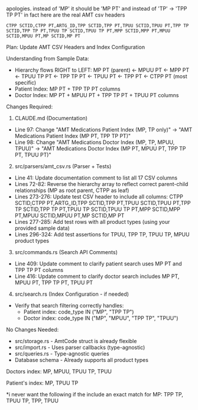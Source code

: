 apologies. instead of 'MP' it should be 'MP PT' and instead of 'TP' -> 'TPP TP PT' in fact here are the real AMT csv headers

```csv
CTPP SCTID,CTPP PT,ARTG_ID,TPP SCTID,TPP PT,TPUU SCTID,TPUU PT,TPP TP SCTID,TPP TP PT,TPUU TP SCTID,TPUU TP PT,MPP SCTID,MPP PT,MPUU SCTID,MPUU PT,MP SCTID,MP PT
```

Plan: Update AMT CSV Headers and Index Configuration

Understanding from Sample Data:

- Hierarchy flows RIGHT to LEFT: MP PT (parent) ← MPUU PT ← MPP PT ← TPUU TP PT ← TPP TP PT ← TPUU
  PT ← TPP PT ← CTPP PT (most specific)
- Patient Index: MP PT + TPP TP PT columns
- Doctor Index: MP PT + MPUU PT + TPP TP PT + TPUU PT columns

Changes Required:

1.  CLAUDE.md (Documentation)

- Line 97: Change "AMT Medications Patient Index (MP, TP only)" → "AMT Medications Patient Index
  (MP PT, TPP TP PT)"
- Line 98: Change "AMT Medications Doctor Index (MP, TP, MPUU, TPUU)" → "AMT Medications Doctor
  Index (MP PT, MPUU PT, TPP TP PT, TPUU PT)"

2.  src/parsers/amt_csv.rs (Parser + Tests)

- Line 41: Update documentation comment to list all 17 CSV columns
- Lines 72-82: Reverse the hierarchy array to reflect correct parent-child relationships (MP as
  root parent, CTPP as leaf)
- Lines 273-276: Update test CSV header to include all columns: CTPP SCTID,CTPP PT,ARTG_ID,TPP
  SCTID,TPP PT,TPUU SCTID,TPUU PT,TPP TP SCTID,TPP TP PT,TPUU TP SCTID,TPUU TP PT,MPP SCTID,MPP
  PT,MPUU SCTID,MPUU PT,MP SCTID,MP PT
- Lines 277-285: Add test rows with all product types (using your provided sample data)
- Lines 296-324: Add test assertions for TPUU, TPP TP, TPUU TP, MPUU product types

3.  src/commands.rs (Search API Comments)

- Line 409: Update comment to clarify patient search uses MP PT and TPP TP PT columns
- Line 416: Update comment to clarify doctor search includes MP PT, MPUU PT, TPP TP PT, TPUU PT

4.  src/search.rs (Index Configuration - if needed)

- Verify that search filtering correctly handles:
  - Patient index: code_type IN ("MP", "TPP TP")
  - Doctor index: code_type IN ("MP", "MPUU", "TPP TP", "TPUU")

No Changes Needed:

- src/storage.rs - AmtCode struct is already flexible
- src/import.rs - Uses parser callbacks (type-agnostic)
- src/queries.rs - Type-agnostic queries
- Database schema - Already supports all product types

Doctors index:
MP, MPUU, TPUU TP, TPUU

Patient's index:
MP, TPUU TP

\*i never want the following if the include an exact match for MP:
TPP TP, TPUU TP, TPP, TPUU

